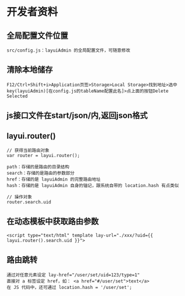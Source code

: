 # 开发者资料

## 全局配置文件位置
    src/config.js：layuiAdmin 的全局配置文件，可随意修改

## 清除本地储存
    F12/Ctrl+Shift+i>Application页签>Storage>Local Storage>找到地址>选中key(layuiAdmin)[在config.js的tableName配置此名]>点上面的按钮Delete Selected

## js接口文件在start/json/内,返回json格式

## layui.router()
	// 获得当前路由对象
	var router = layui.router();

	path：存储的是路由的目录结构
	search：存储的是路由的参数部分
	href：存储的是 layuiAdmin 的完整路由地址
	hash：存储的是 layuiAdmin 自身的锚记，跟系统自带的 location.hash 有点类似

	// 操作对象
	router.search.uid

## 在动态模板中获取路由参数
	<script type="text/html" template lay-url="./xxx/?uid={{ layui.router().search.uid }}">

## 路由跳转
	通过对任意元素设定 lay-href="/user/set/uid=123/type=1"
	直接对 a 标签设定 href，如： <a href="#/user/set">text</a>
	在 JS 代码中，还可通过 location.hash = '/user/set';